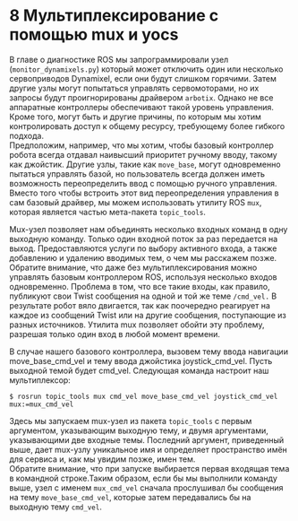 # 8 Мультиплексирование с помощью mux и yocs

В главе о диагностике ROS мы запрограммировали узел \(`monitor_dynamixels.py`\) который может отключить один или несколько сервоприводов Dynamixel, если они будут слишком горячими. Затем другие узлы могут попытаться управлять сервомоторами, но их запросы будут проигнорированы драйвером `arbotix`. Однако не все аппаратные контроллеры обеспечивают такой уровень управления. Кроме того, могут быть и другие причины, по которым мы хотим контролировать доступ к общему ресурсу, требующему более гибкого подхода.   
Предположим, например, что мы хотим, чтобы базовый контроллер робота всегда отдавал наивысший приоритет ручному вводу, такому как джойстик. Другие узлы, такие как `move_base`, могут одновременно пытаться управлять базой, но пользователь всегда должен иметь возможность переопределить ввод с помощью ручного управления. Вместо того чтобы встроить этот вид переопределения управления в сам базовый драйвер, мы можем использовать утилиту ROS `mux`, которая является частью мета-пакета `topic_tools`.  
  
Mux-узел позволяет нам объединять несколько входных команд в одну выходную команду. Только один входной поток за раз передается на выход. Предоставляются услуги по выбору активного входа, а также добавлению и удалению вводимых тем, о чем мы расскажем позже. Обратите внимание, что даже без мультиплексирования можно управлять базовым контроллером ROS, используя несколько входов одновременно. Проблема в том, что все такие входы, как правило, публикуют свои Twist сообщения на одной и той же теме `/cmd_vel.` В результате робот вяло двигается, так как поочередно реагирует на каждое из сообщений Twist или на другие сообщения, поступающие из разных источников. Утилита mux позволяет обойти эту проблему, разрешая только один вход в любой момент времени.

В случае нашего базового контроллера, вызовем тему ввода навигации move\_base\_cmd\_vel и тему ввода джойстика joystick\_cmd\_vel. Пусть выходной темой будет cmd\_vel. Следующая команда настроит наш мультиплексор:  
  


```text
$ rosrun topic_tools mux cmd_vel move_base_cmd_vel joystick_cmd_vel
mux:=mux_cmd_vel
```

Здесь мы запускаем mux-узел из пакета `topic_tools` с первым аргументом, указывающим выходную тему, и двумя аргументами, указывающими две входные темы. Последний аргумент, приведенный выше, дает mux-узлу уникальное имя и определяет пространство имён для сервиса и, как мы увидим позже, имен тем.  
Обратите внимание, что при запуске выбирается первая входящая тема в командной строке.Таким образом, если бы мы выполнили команду выше, узел с именем `mux_cmd_vel` сначала прослушивал бы сообщения на тему `move_base_cmd_vel`, которые затем передавались бы на выходную тему `cmd_vel`.



